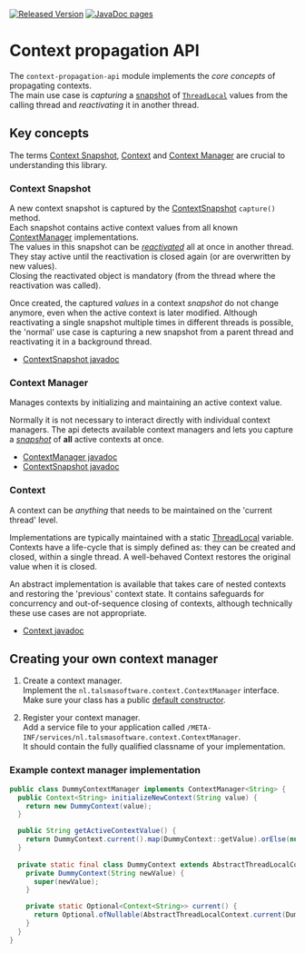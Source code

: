 [![Released Version][maven-img]][maven] 
[![JavaDoc pages][javadoc-img]][javadoc] 

# Context propagation API

The `context-propagation-api` module implements the _core concepts_ 
of propagating contexts.  
The main use case is _capturing_ a [snapshot][contextsnapshot] 
of [`ThreadLocal`][threadlocal] values from the calling thread 
and _reactivating_ it in another thread.

## Key concepts

The terms [Context Snapshot](#context-snapshot), [Context](#context)
and [Context Manager](#context-manager) are crucial to understanding this library.

### Context Snapshot

A new context snapshot is captured by the [ContextSnapshot] `capture()` method.  
Each snapshot contains active context values from all known [ContextManager] implementations.  
The values in this snapshot can be [_reactivated_](https://javadoc.io/page/nl.talsmasoftware.context/context-propagation/latest/nl/talsmasoftware/context/ContextSnapshot.html#reactivate--) all at once in another thread. 
They stay active until the reactivation is closed again (or are overwritten by new values).  
Closing the reactivated object is mandatory (from the thread where the reactivation was called).

Once created, the captured _values_ in a context _snapshot_ do not change anymore, 
even when the active context is later modified.
Although reactivating a single snapshot multiple times in different threads is possible,
the 'normal' use case is capturing a new snapshot from a parent thread and reactivating it in a background thread.

- [ContextSnapshot javadoc](https://javadoc.io/page/nl.talsmasoftware.context/context-propagation/latest/nl/talsmasoftware/context/ContextSnapshot.html)

### Context Manager

Manages contexts by initializing and maintaining an active context value.

Normally it is not necessary to interact directly with individual context managers.
The api detects available context managers and lets 
you capture a [_snapshot_](#context-snapshot) of **all** active contexts at once.

- [ContextManager javadoc][contextmanager]
- [ContextSnapshot javadoc][contextsnapshot]

### Context

A context can be _anything_ that needs to be maintained on the 'current thread' level.

Implementations are typically maintained with a static [ThreadLocal] variable.
Contexts have a life-cycle that is simply defined as: they can be created and closed, 
within a single thread.
A well-behaved Context restores the original value when it is closed.

An abstract implementation is available that takes care of nested contexts 
and restoring the 'previous' context state.
It contains safeguards for concurrency and out-of-sequence closing of contexts, 
although technically these use cases are not appropriate.

- [Context javadoc][context]

## Creating your own context manager

1. Create a context manager.  
Implement the  `nl.talsmasoftware.context.ContextManager` interface.  
Make sure your class has a public [default constructor](https://en.wikipedia.org/wiki/Nullary_constructor).
  
2. Register your context manager.  
Add a service file to your application called `/META-INF/services/nl.talsmasoftware.context.ContextManager`.  
It should contain the fully qualified classname of your implementation.

### Example context manager implementation

```java
public class DummyContextManager implements ContextManager<String> {
  public Context<String> initializeNewContext(String value) {
    return new DummyContext(value);
  }

  public String getActiveContextValue() {
    return DummyContext.current().map(DummyContext::getValue).orElse(null);
  }
  
  private static final class DummyContext extends AbstractThreadLocalContext<String> {
    private DummyContext(String newValue) {
      super(newValue);
    }

    private static Optional<Context<String>> current() {
      return Optional.ofNullable(AbstractThreadLocalContext.current(DummyContext.class));
    }
  }
}
```


  [maven-img]: https://img.shields.io/maven-central/v/nl.talsmasoftware.context/context-propagation.svg
  [maven]: https://search.maven.org/artifact/nl.talsmasoftware.context/context-propagation
  [javadoc-img]: https://www.javadoc.io/badge/nl.talsmasoftware.context/context-propagation.svg
  [javadoc]: https://www.javadoc.io/doc/nl.talsmasoftware.context/context-propagation 

  [threadlocal]: https://docs.oracle.com/javase/8/docs/api/java/lang/ThreadLocal.html
  [context]: https://javadoc.io/page/nl.talsmasoftware.context/context-propagation/latest/nl/talsmasoftware/context/api/Context.html
  [contextsnapshot]: https://javadoc.io/page/nl.talsmasoftware.context/context-propagation/latest/nl/talsmasoftware/context/api/ContextSnapshot.html
  [contextmanager]: https://javadoc.io/page/nl.talsmasoftware.context/context-propagation/latest/nl/talsmasoftware/context/api/ContextManager.html

